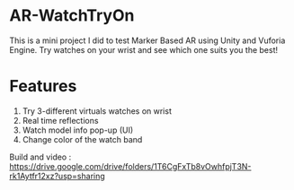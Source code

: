 # AR-WatchTryOn
This is a mini project I did to test Marker Based AR using Unity and Vuforia Engine.
Try watches on your wrist and see which one suits you the best!

# Features
1. Try 3-different virtuals watches on wrist
2. Real time reflections
3. Watch model info pop-up (UI)
4. Change color of the watch band

Build and video : https://drive.google.com/drive/folders/1T6CgFxTb8vOwhfpjT3N-rk1Aytfr12xz?usp=sharing
